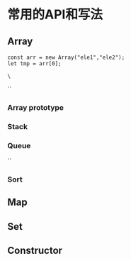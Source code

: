 # 常用的API和写法

## Array

`const arr = new Array("ele1","ele2");`\
`let tmp = arr[0];`

``\
``

``

### Array prototype

### Stack

### Queue

``

### Sort

## Map

## Set

## Constructor

